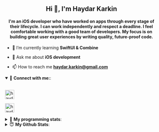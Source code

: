 <h2 align="center">Hi 👋, I'm Haydar Karkin</h2>
<h4 align="center">I'm an iOS developer who have worked on apps through every stage of their lifecycle. I can work independently and respect a deadline. I feel comfortable working with a good team of developers. My focus is on building great user experiences by writing quality, future-proof code.</h4>

- 🌱 I’m currently learning **SwiftUI & Combine**

- 💬 Ask me about **iOS development**

- 📫 How to reach me **haydar.karkin@gmail.com**

<details open> 
 <summary>🔗 <b>Connect with me:</b>: </summary>
<br>
<p align="left">
<a href="https://linkedin.com/in/haydar-karkin" target="blank"><img align="center" src="https://img.shields.io/badge/LinkedIn-0077B5?style=for-the-badge&logo=linkedin&logoColor=white" alt="haydar-karkin" height="30" /></a>
</p>

<p align="left"> <a href="https://twitter.com/haydarkarkin" target="blank"><img src="https://img.shields.io/twitter/follow/haydarkarkin?logo=twitter&style=for-the-badge" height="30" alt="haydarkarkin" /></a> </p>
</details>

<details> 
 <summary>🤖 <b>My programming stats</b>: </summary>
<br>
<!--START_SECTION:waka-->
**I'm a Night 🦉** 

```text
🌞 Morning    6 commits      ██░░░░░░░░░░░░░░░░░░░░░░░   7.79% 
🌆 Daytime    7 commits      ██░░░░░░░░░░░░░░░░░░░░░░░   9.09% 
🌃 Evening    33 commits     ██████████░░░░░░░░░░░░░░░   42.86% 
🌙 Night      31 commits     ██████████░░░░░░░░░░░░░░░   40.26%

```
📅 **I'm Most Productive on Wednesday** 

```text
Monday       2 commits      ░░░░░░░░░░░░░░░░░░░░░░░░░   2.6% 
Tuesday      3 commits      █░░░░░░░░░░░░░░░░░░░░░░░░   3.9% 
Wednesday    28 commits     █████████░░░░░░░░░░░░░░░░   36.36% 
Thursday     11 commits     ███░░░░░░░░░░░░░░░░░░░░░░   14.29% 
Friday       21 commits     ██████░░░░░░░░░░░░░░░░░░░   27.27% 
Saturday     9 commits      ███░░░░░░░░░░░░░░░░░░░░░░   11.69% 
Sunday       3 commits      █░░░░░░░░░░░░░░░░░░░░░░░░   3.9%

```


📊 **This Week I Spent My Time On** 

```text
💬 Programming Languages: 
JSON                     14 mins             ███████████░░░░░░░░░░░░░░   45.16% 
Other                    14 mins             ███████████░░░░░░░░░░░░░░   44.28% 
Markdown                 2 mins              ██░░░░░░░░░░░░░░░░░░░░░░░   8.75% 
Python                   0 secs              ░░░░░░░░░░░░░░░░░░░░░░░░░   1.54% 
HTML                     0 secs              ░░░░░░░░░░░░░░░░░░░░░░░░░   0.26%

```

**I Mostly Code in Swift** 

```text
Swift                    11 repos            ████████████████░░░░░░░░░   64.71% 
Objective-C              2 repos             ███░░░░░░░░░░░░░░░░░░░░░░   11.76% 
JavaScript               1 repo              █░░░░░░░░░░░░░░░░░░░░░░░░   5.88% 
HTML                     1 repo              █░░░░░░░░░░░░░░░░░░░░░░░░   5.88% 
Vue                      1 repo              █░░░░░░░░░░░░░░░░░░░░░░░░   5.88%

```



<!--END_SECTION:waka-->
</details>


<details>
<summary>😇 <b>My Github Stats</b>: </summary>
<br>

<p>&nbsp;<img align="center" src="https://github-readme-stats.vercel.app/api?username=haydarkarkin&show_icons=true&locale=en&theme=dark" alt="haydarkarkin" /></p>

<p><img align="center" src="https://github-readme-streak-stats.herokuapp.com/?user=haydarkarkin&theme=dark" alt="haydarkarkin" /></p>
</details>
